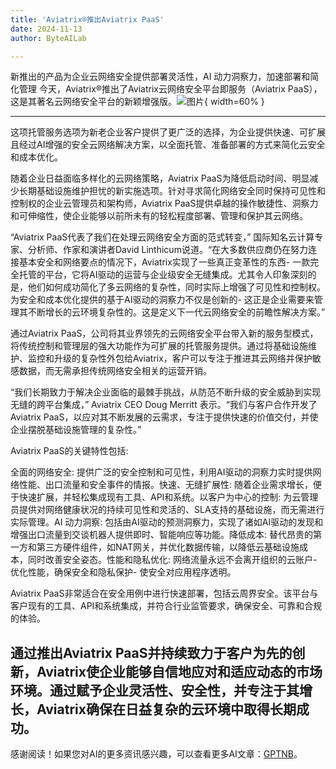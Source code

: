 ```yaml
---
title: 'Aviatrix®推出Aviatrix PaaS'
date: 2024-11-13
author: ByteAILab

---
```


新推出的产品为企业云网络安全提供部署灵活性，AI 动力洞察力，加速部署和简化管理
今天，Aviatrix®推出了Aviatrix云网络安全平台即服务（Aviatrix PaaS），这是其著名云网络安全平台的新颖增强版。![图片](https://ai-techpark.com/wp-content/uploads/2024/11/Aviatrix-960x540.jpg){ width=60% }

---
这项托管服务选项为新老企业客户提供了更广泛的选择，为企业提供快速、可扩展且经过AI增强的安全云网络解决方案，以全面托管、准备部署的方式来简化云安全和成本优化。

随着企业日益面临多样化的云网络策略，Aviatrix PaaS为降低启动时间、明显减少长期基础设施维护担忧的新实施选项。针对寻求简化网络安全同时保持可见性和控制权的企业云管理员和架构师，Aviatrix PaaS提供卓越的操作敏捷性、洞察力和可伸缩性，使企业能够以前所未有的轻松程度部署、管理和保护其云网络。

“Aviatrix PaaS代表了我们在处理云网络安全方面的范式转变，” 国际知名云计算专家、分析师、作家和演讲者David Linthicum说道。“在大多数供应商仍在努力连接基本安全和网络要点的情况下，Aviatrix实现了一些真正变革性的东西- 一款完全托管的平台，它将AI驱动的运营与企业级安全无缝集成。尤其令人印象深刻的是，他们如何成功简化了多云网络的复杂性，同时实际上增强了可见性和控制权。为安全和成本优化提供的基于AI驱动的洞察力不仅是创新的- 这正是企业需要来管理其不断增长的云环境复杂性的。这是定义下一代云网络安全的前瞻性解决方案。”

通过Aviatrix PaaS，公司将其业界领先的云网络安全平台带入新的服务型模式，将传统控制和管理层的强大功能作为可扩展的托管服务提供。通过将基础设施维护、监控和升级的复杂性外包给Aviatrix，客户可以专注于推进其云网络并保护敏感数据，而无需承担传统网络安全相关的运营开销。

“我们长期致力于解决企业面临的最棘手挑战，从防范不断升级的安全威胁到实现无缝的跨平台集成，” Aviatrix CEO Doug Merritt 表示。“我们与客户合作开发了Aviatrix PaaS，以应对其不断发展的云需求，专注于提供快速的价值交付，并使企业摆脱基础设施管理的复杂性。”

Aviatrix PaaS的关键特性包括:

全面的网络安全: 提供广泛的安全控制和可见性，利用AI驱动的洞察力实时提供网络性能、出口流量和安全事件的情报。快速、无缝扩展性: 随着企业需求增长，便于快速扩展，并轻松集成现有工具、API和系统。以客户为中心的控制: 为云管理员提供对网络健康状况的持续可见性和灵活的、SLA支持的基础设施，而无需进行实际管理。AI 动力洞察: 包括由AI驱动的预测洞察力，实现了诸如AI驱动的发现和增强出口流量到交谈机器人提供即时、智能响应等功能。降低成本: 替代昂贵的第一方和第三方硬件组件，如NAT网关，并优化数据传输，以降低云基础设施成本，同时改善安全姿态。性能和隐私优化: 网络流量永远不会离开组织的云账户- 优化性能，确保安全和隐私保护- 使安全对应用程序透明。

Aviatrix PaaS非常适合在安全用例中进行快速部署，包括云周界安全。该平台与客户现有的工具、API和系统集成，并符合行业监管要求，确保安全、可靠和合规的体验。

通过推出Aviatrix PaaS并持续致力于客户为先的创新，Aviatrix使企业能够自信地应对和适应动态的市场环境。通过赋予企业灵活性、安全性，并专注于其增长，Aviatrix确保在日益复杂的云环境中取得长期成功。
---
感谢阅读！如果您对AI的更多资讯感兴趣，可以查看更多AI文章：[GPTNB](https://gptnb.com)。